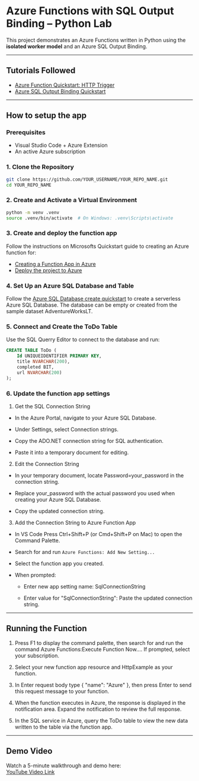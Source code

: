 # Azure Functions with SQL Output Binding – Python Lab

This project demonstrates an Azure Functions written in Python using the **isolated worker model** and an Azure SQL Output Binding.

---

## Tutorials Followed

- [Azure Function Quickstart: HTTP Trigger](https://learn.microsoft.com/en-us/azure/azure-functions/create-first-function-vs-code-csharp)
- [Azure SQL Output Binding Quickstart](https://learn.microsoft.com/en-us/azure/azure-functions/functions-add-output-binding-azure-sql-vs-code?pivots=programming-language-python)

---

## How to setup the app

### Prerequisites

- Visual Studio Code + Azure Extension
- An active Azure subscription

### 1. **Clone the Repository**
```bash
git clone https://github.com/YOUR_USERNAME/YOUR_REPO_NAME.git
cd YOUR_REPO_NAME
```

### 2. **Create and Activate a Virtual Environment**
```bash
python -m venv .venv
source .venv/bin/activate  # On Windows: .venv\Scripts\activate
```

### 3. **Create and deploy the function app**

Follow the instructions on Microsofts Quickstart guide to creating an Azure function for:

- [Creating a Function App in Azure](https://learn.microsoft.com/en-us/azure/azure-functions/create-first-function-vs-code-csharp#publish-the-project-to-azure)
- [Deploy the project to Azure](https://learn.microsoft.com/en-us/azure/azure-functions/create-first-function-vs-code-csharp#deploy-the-project-to-azure)

### 4. **Set Up an Azure SQL Database and Table**

Follow the [Azure SQL Database create quickstart](https://learn.microsoft.com/en-us/azure/azure-sql/database/single-database-create-quickstart) to create a serverless Azure SQL Database. The database can be empty or created from the sample dataset AdventureWorksLT.

### 5. **Connect and Create the ToDo Table**

Use the SQL Querry Editor to connect to the database and run:

```sql
CREATE TABLE ToDo (
    Id UNIQUEIDENTIFIER PRIMARY KEY,
    title NVARCHAR(200),
    completed BIT,
    url NVARCHAR(200)
);
```
### 6. **Update the function app settings**

1. Get the SQL Connection String

- In the Azure Portal, navigate to your Azure SQL Database.

- Under Settings, select Connection strings.

- Copy the ADO.NET connection string for SQL authentication.

- Paste it into a temporary document for editing.

2. Edit the Connection String

- In your temporary document, locate Password=your_password in the connection string.

- Replace your_password with the actual password you used when creating your Azure SQL Database.

- Copy the updated connection string.

3. Add the Connection String to Azure Function App

-  In VS Code Press Ctrl+Shift+P (or Cmd+Shift+P on Mac) to open the Command Palette.

- Search for and run ```Azure Functions: Add New Setting...```

- Select the function app you created.

- When prompted:

  - Enter new app setting name: SqlConnectionString

  - Enter value for "SqlConnectionString": Paste the updated connection string.

---

## Running the Function

1. Press F1 to display the command palette, then search for and run the command Azure Functions:Execute Function Now.... If prompted, select your subscription.

2. Select your new function app resource and HttpExample as your function.

3. In Enter request body type { "name": "Azure" }, then press Enter to send this request message to your function.

4. When the function executes in Azure, the response is displayed in the notification area. Expand the notification to review the full response.

5. In the SQL service in Azure, query the ToDo table to view the new data written to the table via the function app.

---

## Demo Video

Watch a 5-minute walkthrough and demo here:  
[YouTube Video Link](https://youtu.be/Lv57jBgW7uY)
